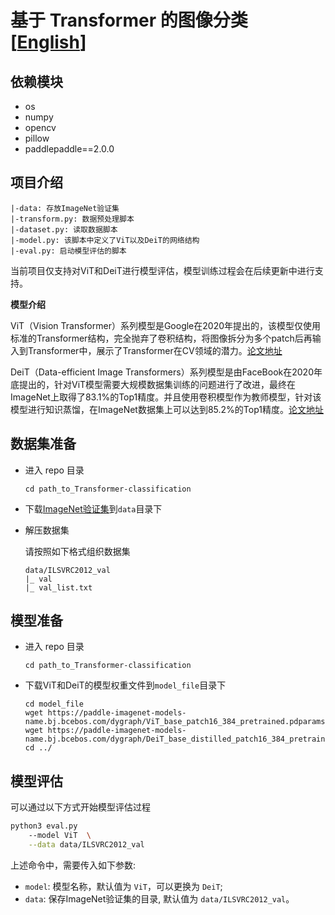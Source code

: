 # 基于 Transformer 的图像分类 [[English](./README_en.md)]

## 依赖模块
- os
- numpy
- opencv
- pillow
- paddlepaddle==2.0.0

## 项目介绍
```
|-data: 存放ImageNet验证集
|-transform.py: 数据预处理脚本
|-dataset.py: 读取数据脚本
|-model.py: 该脚本中定义了ViT以及DeiT的网络结构
|-eval.py: 启动模型评估的脚本
```

当前项目仅支持对ViT和DeiT进行模型评估，模型训练过程会在后续更新中进行支持。

**模型介绍**

ViT（Vision Transformer）系列模型是Google在2020年提出的，该模型仅使用标准的Transformer结构，完全抛弃了卷积结构，将图像拆分为多个patch后再输入到Transformer中，展示了Transformer在CV领域的潜力。[论文地址](https://arxiv.org/abs/2010.11929)

DeiT（Data-efficient Image Transformers）系列模型是由FaceBook在2020年底提出的，针对ViT模型需要大规模数据集训练的问题进行了改进，最终在ImageNet上取得了83.1%的Top1精度。并且使用卷积模型作为教师模型，针对该模型进行知识蒸馏，在ImageNet数据集上可以达到85.2%的Top1精度。[论文地址](https://arxiv.org/abs/2012.12877)

## 数据集准备
- 进入 repo 目录

  ```
  cd path_to_Transformer-classification
  ```

- 下载[ImageNet验证集](https://aistudio.baidu.com/aistudio/datasetdetail/93561)到`data`目录下

- 解压数据集

  请按照如下格式组织数据集

  ```
  data/ILSVRC2012_val
  |_ val
  |_ val_list.txt
  ```

## 模型准备

- 进入 repo 目录

  ```
  cd path_to_Transformer-classification
  ```

- 下载ViT和DeiT的模型权重文件到`model_file`目录下

  ```
  cd model_file
  wget https://paddle-imagenet-models-name.bj.bcebos.com/dygraph/ViT_base_patch16_384_pretrained.pdparams
  wget https://paddle-imagenet-models-name.bj.bcebos.com/dygraph/DeiT_base_distilled_patch16_384_pretrained.pdparams
  cd ../
  ```

## 模型评估

可以通过以下方式开始模型评估过程

```bash
python3 eval.py 
    --model ViT  \
    --data data/ILSVRC2012_val
```

上述命令中，需要传入如下参数:

+ `model`: 模型名称，默认值为 `ViT`，可以更换为 `DeiT`;
+ `data`: 保存ImageNet验证集的目录, 默认值为 `data/ILSVRC2012_val`。